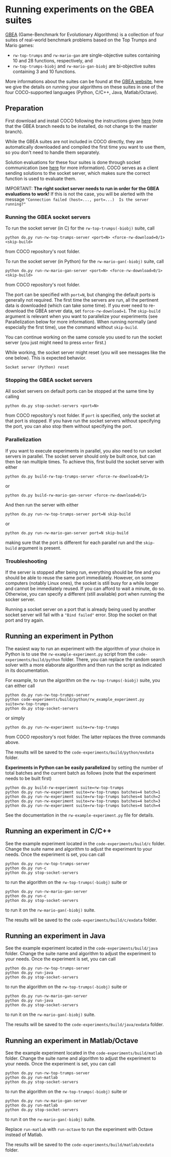 # Running experiments on the GBEA suites 

[GBEA](http://www.gm.fh-koeln.de/~naujoks/gbea/gamesbench.html) (Game-Benchmark for Evolutionary 
Algorithms) is a collection of four suites of real-world benchmark problems based on the Top Trumps 
and Mario games:

- `rw-top-trumps` and `rw-mario-gan` are single-objective suites containing 10 and 28 functions, 
respectively, and 
- `rw-top-trumps-biobj` and `rw-mario-gan-biobj` are bi-objective suites containing 3 and 10 functions.

More informations about the suites can be found at the
[GBEA website](http://www.gm.fh-koeln.de/~naujoks/gbea/gamesbench_doc.html#abstract), here we give 
the details on running your algorithms on these suites in one of the four COCO-supported languages 
(Python, C/C++, Java, Matlab/Octave).

## Preparation

First download and install COCO following the instructions given [here](https://github.com/ttusar/coco/tree/gbea)
(note that the GBEA branch needs to be installed, do not change to the master branch).

While the GBEA suites are not included in COCO directly, they are automatically downloaded and 
compiled the first time you want to use them, so you don't need to handle them separately. 

Solution evaluations for these four suites is done through socket communication (see [here](README.md) 
for more information). COCO serves as a client sending solutions to the socket server, which makes 
sure the correct function is used to evaluate them. 

IMPORTANT: **The right socket server needs to run in order for the GBEA evaluations to work!** If 
this is not the case, you will be alerted with the message `"Connection failed (host=..., port=...) 
Is the server running?"`

### Running the GBEA socket servers

To run the socket server (in C) for the `rw-top-trumps(-biobj)` suite, call 
```
python do.py run-rw-top-trumps-server <port=N> <force-rw-download=0/1> <skip-build>
```

from COCO repository's root folder. 

To run the socket server (in Python) for the `rw-mario-gan(-biobj)` suite, call 
```
python do.py run-rw-mario-gan-server <port=N> <force-rw-download=0/1> <skip-build>
```

from COCO repository's root folder. 

The port can be specified with `port=N`, but changing the default ports is generally not required. The 
first time the servers are run, all the pertinent data is downloaded (which can take some time). 
If you ever need to re-download the GBEA server data, set `force-rw-download=1`. The `skip-build` 
argument is relevant when you want to parallelize your experiments (see Parallelization below for 
more information). When running normally (and especially the first time), use the command without `skip-build`.

You can continue working on the same console you used to run the socket server (you just might need
to press `enter` first.)

While working, the socket server might reset (you will see messages like the one below). This is 
expected behavior.
```
Socket server (Python) reset
```

### Stopping the GBEA socket servers

All socket servers on default ports can be stopped at the same time by calling 
```
python do.py stop-socket-servers <port=N> 
```

from COCO repository's root folder. If `port` is specified, only the socket at that port is stopped.
If you have run the socket servers without specifying the port, you can also stop them without 
specifying the port.

### Parallelization

If you want to execute experiments in parallel, you also need to run socket servers in parallel. 
The socket server should only be built once, but can then be ran multiple times. To 
achieve this, first build the socket server with either 
```
python do.py build-rw-top-trumps-server <force-rw-download=0/1>
```
or
```
python do.py build-rw-mario-gan-server <force-rw-download=0/1>
```
And then run the server with either 
```
python do.py run-rw-top-trumps-server port=N skip-build
```
or 
```
python do.py run-rw-mario-gan-server port=N skip-build
```
making sure that the port is different for each parallel run and the `skip-build` argument is 
present. 

### Troubleshooting

If the server is stopped after being run, everything should be fine and you should be able to reuse
the same port immediately. However, on some computers (notably Linux ones), the socket is still busy 
for a while longer and cannot be immediately reused. If you can afford to wait a minute, do so. 
Otherwise, you can specify a different (still available) port when running the socker server. 

Running a socket server on a port that is already being used by another socket server will fail with 
a `"Bind failed"` error. Stop the socket on that port and try again.

## Running an experiment in Python

The easiest way to run an experiment with the algorithm of your choice in Python is to use the 
`rw-example-experiment.py` script from the `code-experiments/build/python` folder. There, you can
replace the random search solver with a more elaborate algorithm and then run the script as 
indicated in its documentation. 

For example, to run the algorithm on the `rw-top-trumps(-biobj)` suite, you can either call
```
python do.py run-rw-top-trumps-server
python code-experiments/build/python/rw_example_experiment.py suite=rw-top-trumps
python do.py stop-socket-servers
```

or  simply 
```
python do.py run-rw-experiment suite=rw-top-trumps
```

from COCO repository's root folder. The latter replaces the three commands above.

The results will be saved to the `code-experiments/build/python/exdata` folder.

**Experiments in Python can be easily parallelized** by setting the number of total batches and the 
current batch as follows (note that the experiment needs to be built first)
```
python do.py build-rw-experiment suite=rw-top-trumps
python do.py run-rw-experiment suite=rw-top-trumps batches=4 batch=1 
python do.py run-rw-experiment suite=rw-top-trumps batches=4 batch=2
python do.py run-rw-experiment suite=rw-top-trumps batches=4 batch=3
python do.py run-rw-experiment suite=rw-top-trumps batches=4 batch=4
```

See the documentation in the `rw-example-experiment.py` file for 
details.

## Running an experiment in C/C++

See the example experiment located in the `code-experiments/build/c` folder. Change the 
suite name and algorithm to adjust the experiment to your needs. Once the experiment is set, 
you can call 
```
python do.py run-rw-top-trumps-server
python do.py run-c
python do.py stop-socket-servers
```

to run the algorithm on the `rw-top-trumps(-biobj)` suite or 
```
python do.py run-rw-mario-gan-server
python do.py run-c
python do.py stop-socket-servers
```

to run it on the `rw-mario-gan(-biobj)` suite.

The results will be saved to the `code-experiments/build/c/exdata` folder.

## Running an experiment in Java

See the example experiment located in the `code-experiments/build/java` folder. Change the 
suite name and algorithm to adjust the experiment to your needs. Once the experiment is set, 
you can call 
```
python do.py run-rw-top-trumps-server
python do.py run-java
python do.py stop-socket-servers
```

to run the algorithm on the `rw-top-trumps(-biobj)` suite or 
```
python do.py run-rw-mario-gan-server
python do.py run-java
python do.py stop-socket-servers
```

to run it on the `rw-mario-gan(-biobj)` suite.

The results will be saved to the `code-experiments/build/java/exdata` folder.

## Running an experiment in Matlab/Octave

See the example experiment located in the `code-experiments/build/matlab` folder. Change the 
suite name and algorithm to adjust the experiment to your needs. Once the experiment is set, 
you can call 
```
python do.py run-rw-top-trumps-server
python do.py run-matlab
python do.py stop-socket-servers
```

to run the algorithm on the `rw-top-trumps(-biobj)` suite or 
```
python do.py run-rw-mario-gan-server
python do.py run-matlab
python do.py stop-socket-servers
```

to run it on the `rw-mario-gan(-biobj)` suite.

Replace `run-matlab` with `run-octave` to run the experiment with Octave instead of Matlab.

The results will be saved to the `code-experiments/build/matlab/exdata` folder.
